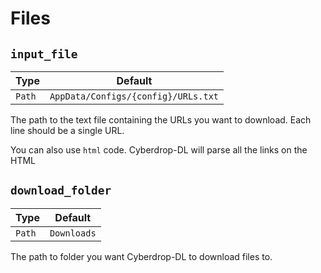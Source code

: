 # Files

## `input_file`

| Type           | Default  |
|----------------|----------|
| `Path` | `AppData/Configs/{config}/URLs.txt` |

The path to the text file containing the URLs you want to download. Each line should be a single URL.

You can also use `html` code. Cyberdrop-DL will parse all the links on the HTML

## `download_folder`

| Type           | Default  |
|----------------|----------|
| `Path` | `Downloads` |

The path to folder you want Cyberdrop-DL to download files to.
